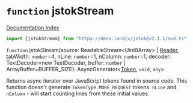 # `function` jstokStream

[Documentation Index](../README.md)

```ts
import {jstokStream} from "https://deno.land/x/jstok@v2.1.1/mod.ts"
```

`function` jstokStream(source: ReadableStream\<Uint8Array> | [Reader](../private.type.Reader/README.md), tabWidth: `number`=4, nLine: `number`=1, nColumn: `number`=1, decoder: TextDecoder=new TextDecoder, buffer: `number` | ArrayBuffer=BUFFER\_SIZE): AsyncGenerator\<[Token](../class.Token/README.md), `void`, `any`>

Returns async iterator over JavaScript tokens found in source code.
This function doesn't generate `TokenType.MORE_REQUEST` tokens.
`nLine` and `nColumn` - will start counting lines from these initial values.

